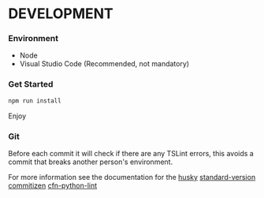 DEVELOPMENT
===============

### Environment

* Node
* Visual Studio Code (Recommended, not mandatory)


### Get Started

```bash
npm run install
```

Enjoy


### Git 

Before each commit it will check if there are any TSLint errors,
this avoids a commit that breaks another person's environment.

For more information see the documentation for the
[husky](https://github.com/typicode/husky)
[standard-version](https://www.npmjs.com/package/standard-version)
[commitizen](https://github.com/commitizen)
[cfn-python-lint](https://github.com/aws-cloudformation/cfn-python-lint)